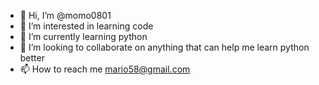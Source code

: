 - 👋 Hi, I’m @momo0801
- 👀 I’m interested in learning code
- 🌱 I’m currently learning python
- 💞️ I’m looking to collaborate on anything that can help me learn python better
- 📫 How to reach me mario58@gmail.com

<!---
momo0801/momo0801 is a ✨ special ✨ repository because its `README.md` (this file) appears on your GitHub profile.
You can click the Preview link to take a look at your changes.
--->
